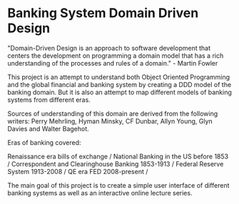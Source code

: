 # Banking System Domain Driven Design

"Domain-Driven Design is an approach to software development that centers the development on programming a domain model that has a rich understanding of the processes and rules of a domain." - Martin Fowler

This project is an attempt to understand both Object Oriented Programming and the global 
financial and banking system by creating a DDD model of the banking domain. But it is also
an attempt to map different models of banking systems from different eras. 

Sources of understanding of this domain are derived from the following writers: Perry Mehrling, Hyman Minsky, CF Dunbar, Allyn Young, Glyn Davies and Walter Bagehot.

Eras of banking covered:

Renaissance era bills of exchange / 
National Banking in the US before 1853 / 
Correspondent and Clearinghouse Banking 1853-1913 /
Federal Reserve System 1913-2008 /
QE era FED 2008-present /

The main goal of this project is to create a simple user interface of different banking systems as well as an interactive online lecture series.






